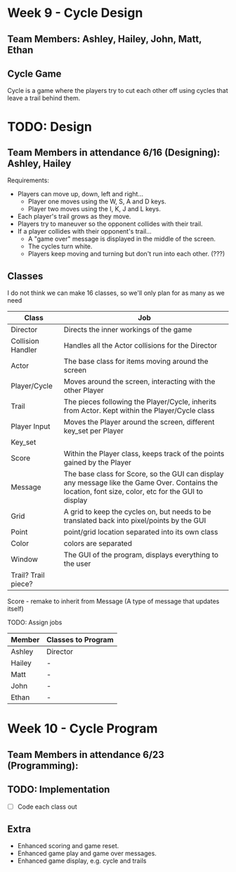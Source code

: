 # Week 9 - Cycle Design
## Team Members: Ashley, Hailey, John, Matt, Ethan

## Cycle Game
Cycle is a game where the players try to cut each other off using cycles that leave a trail behind them.

# TODO: Design
## Team Members in attendance 6/16 (Designing): Ashley, Hailey
Requirements:
- Players can move up, down, left and right...
  - Player one moves using the W, S, A and D keys.
  - Player two moves using the I, K, J and L keys.
- Each player's trail grows as they move.
- Players try to maneuver so the opponent collides with their trail.
- If a player collides with their opponent's trail...
  - A "game over" message is displayed in the middle of the screen.
  - The cycles turn white.
  - Players keep moving and turning but don't run into each other. (???)

## Classes
I do not think we can make 16 classes, so we'll only plan for as many as we need

| Class | Job |
| ----- | --- |
Director | Directs the inner workings of the game
Collision Handler | Handles all the Actor collisions for the Director
Actor | The base class for items moving around the screen
Player/Cycle | Moves around the screen, interacting with the other Player
Trail | The pieces following the Player/Cycle, inherits from Actor. Kept within the Player/Cycle class
Player Input | Moves the Player around the screen, different key_set per Player
Key_set | 
Score | Within the Player class, keeps track of the points gained by the Player
Message | The base class for Score, so the GUI can display any message like the Game Over. Contains the location, font size, color, etc for the GUI to display
Grid | A grid to keep the cycles on, but needs to be translated back into pixel/points by the GUI
Point | point/grid location separated into its own class
Color | colors are separated
Window | The GUI of the program, displays everything to the user
Trail? Trail piece? | 

Score - remake to inherit from Message (A type of message that updates itself)

TODO: Assign jobs

| Member | Classes to Program |
| ------ | ------------------ |
Ashley | Director
Hailey | -
Matt | -
John | -
Ethan | -

# Week 10 - Cycle Program
## Team Members in attendance 6/23 (Programming): 

## TODO: Implementation
- [ ] Code each class out


## Extra
- Enhanced scoring and game reset.
- Enhanced game play and game over messages.
- Enhanced game display, e.g. cycle and trails
